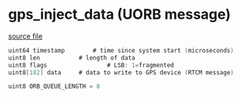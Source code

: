 # gps_inject_data (UORB message)
        


[source file](https://github.com/PX4/PX4-Autopilot/blob/master/msg/gps_inject_data.msg)

```c
uint64 timestamp		# time since system start (microseconds)
uint8 len			# length of data
uint8 flags         		# LSB: 1=fragmented
uint8[182] data		# data to write to GPS device (RTCM message)

uint8 ORB_QUEUE_LENGTH = 8

```
